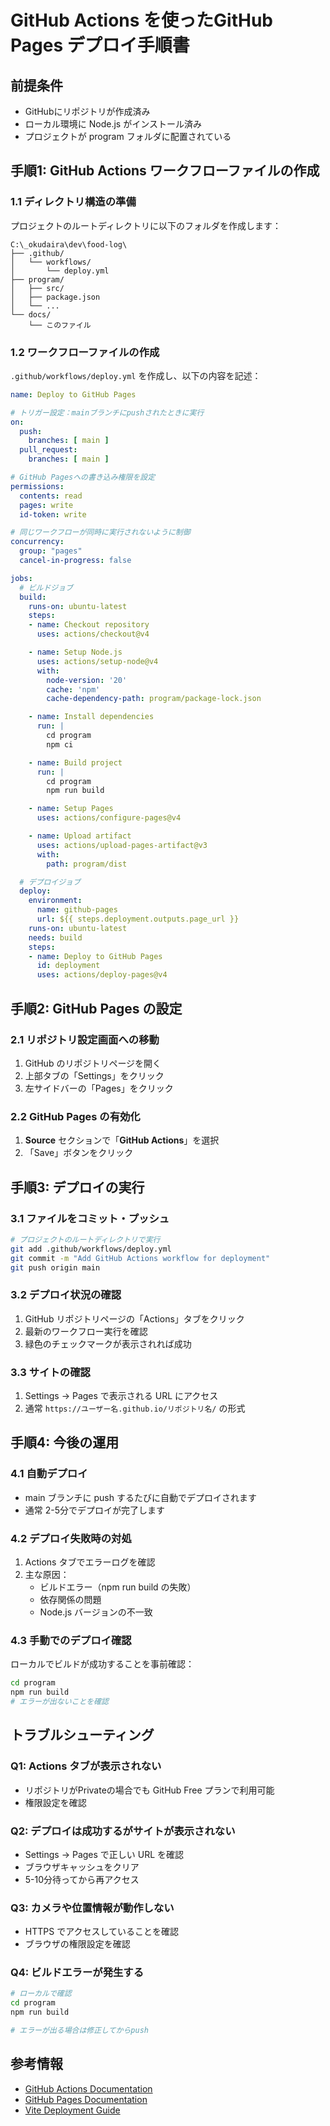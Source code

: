 # GitHub Actions を使ったGitHub Pages デプロイ手順書

## 前提条件
- GitHubにリポジトリが作成済み
- ローカル環境に Node.js がインストール済み
- プロジェクトが program フォルダに配置されている

## 手順1: GitHub Actions ワークフローファイルの作成

### 1.1 ディレクトリ構造の準備
プロジェクトのルートディレクトリに以下のフォルダを作成します：

```
C:\_okudaira\dev\food-log\
├── .github/
│   └── workflows/
│       └── deploy.yml
├── program/
│   ├── src/
│   ├── package.json
│   └── ...
└── docs/
    └── このファイル
```

### 1.2 ワークフローファイルの作成
`.github/workflows/deploy.yml` を作成し、以下の内容を記述：

```yaml
name: Deploy to GitHub Pages

# トリガー設定：mainブランチにpushされたときに実行
on:
  push:
    branches: [ main ]
  pull_request:
    branches: [ main ]

# GitHub Pagesへの書き込み権限を設定
permissions:
  contents: read
  pages: write
  id-token: write

# 同じワークフローが同時に実行されないように制御
concurrency:
  group: "pages"
  cancel-in-progress: false

jobs:
  # ビルドジョブ
  build:
    runs-on: ubuntu-latest
    steps:
    - name: Checkout repository
      uses: actions/checkout@v4

    - name: Setup Node.js
      uses: actions/setup-node@v4
      with:
        node-version: '20'
        cache: 'npm'
        cache-dependency-path: program/package-lock.json

    - name: Install dependencies
      run: |
        cd program
        npm ci

    - name: Build project
      run: |
        cd program
        npm run build

    - name: Setup Pages
      uses: actions/configure-pages@v4

    - name: Upload artifact
      uses: actions/upload-pages-artifact@v3
      with:
        path: program/dist

  # デプロイジョブ
  deploy:
    environment:
      name: github-pages
      url: ${{ steps.deployment.outputs.page_url }}
    runs-on: ubuntu-latest
    needs: build
    steps:
    - name: Deploy to GitHub Pages
      id: deployment
      uses: actions/deploy-pages@v4
```

## 手順2: GitHub Pages の設定

### 2.1 リポジトリ設定画面への移動
1. GitHub のリポジトリページを開く
2. 上部タブの「Settings」をクリック
3. 左サイドバーの「Pages」をクリック

### 2.2 GitHub Pages の有効化
1. **Source** セクションで「**GitHub Actions**」を選択
2. 「Save」ボタンをクリック

## 手順3: デプロイの実行

### 3.1 ファイルをコミット・プッシュ
```bash
# プロジェクトのルートディレクトリで実行
git add .github/workflows/deploy.yml
git commit -m "Add GitHub Actions workflow for deployment"
git push origin main
```

### 3.2 デプロイ状況の確認
1. GitHub リポジトリページの「Actions」タブをクリック
2. 最新のワークフロー実行を確認
3. 緑色のチェックマークが表示されれば成功

### 3.3 サイトの確認
1. Settings → Pages で表示される URL にアクセス
2. 通常 `https://ユーザー名.github.io/リポジトリ名/` の形式

## 手順4: 今後の運用

### 4.1 自動デプロイ
- main ブランチに push するたびに自動でデプロイされます
- 通常 2-5分でデプロイが完了します

### 4.2 デプロイ失敗時の対処
1. Actions タブでエラーログを確認
2. 主な原因：
   - ビルドエラー（npm run build の失敗）
   - 依存関係の問題
   - Node.js バージョンの不一致

### 4.3 手動でのデプロイ確認
ローカルでビルドが成功することを事前確認：
```bash
cd program
npm run build
# エラーが出ないことを確認
```

## トラブルシューティング

### Q1: Actions タブが表示されない
- リポジトリがPrivateの場合でも GitHub Free プランで利用可能
- 権限設定を確認

### Q2: デプロイは成功するがサイトが表示されない
- Settings → Pages で正しい URL を確認
- ブラウザキャッシュをクリア
- 5-10分待ってから再アクセス

### Q3: カメラや位置情報が動作しない
- HTTPS でアクセスしていることを確認
- ブラウザの権限設定を確認

### Q4: ビルドエラーが発生する
```bash
# ローカルで確認
cd program
npm run build

# エラーが出る場合は修正してからpush
```

## 参考情報
- [GitHub Actions Documentation](https://docs.github.com/ja/actions)
- [GitHub Pages Documentation](https://docs.github.com/ja/pages)
- [Vite Deployment Guide](https://vitejs.dev/guide/static-deploy.html)